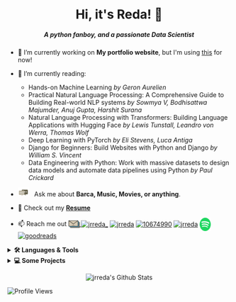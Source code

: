 <h1 align="center">Hi, it's Reda! 👋</h1>
<h5 align="center">A python fanboy, and a passionate Data Scientist</h5>

- 🔭 I’m currently working on **My portfolio website**, but I'm using [this](https://www.datascienceportfol.io/jrreda) for now!

<!-- - 🌱 I’m currently learning **[AI Programming with Python via Udacity](https://github.com/jrreda/AIPND-Udacity)** -->

- 📙 I’m currently reading:
    - Hands-on Machine Learning *by Geron Aurelien*
    - Practical Natural Language Processing: A Comprehensive Guide to Building Real-world NLP systems *by Sowmya V, Bodhisattwa Majumder, Anuj Gupta, Harshit Surana*
    - Natural Language Processing with Transformers: Building Language Applications with Hugging Face *by Lewis Tunstall, Leandro von Werra, Thomas Wolf*
    - Deep Learning with PyTorch *by Eli Stevens, Luca Antiga*
    - Django for Beginners: Build Websites with Python and Django *by William S. Vincent*
    - Data Engineering with Python: Work with massive datasets to design data models and automate data pipelines using Python *by Paul Crickard*

- <img src="https://github.com/jrreda/jrreda/blob/main/img/message.gif" width="25" />&nbsp;&nbsp; Ask me about **Barca, Music, Movies, or anything**. <br>

- 📄 Check out my **[Resume](https://drive.google.com/file/d/13pX2ezwWPUQ0jiPH_P-_Ru2cHn7yS5W4/view?usp=sharing)**

- 📫 Reach me out <a href="mailto:mahmoudreda457@gmail.com" target="blank"><img align="center" src="https://github.com/jrreda/jrreda/blob/main/img/email.svg" alt="selenium" width="25" height="25"/> </a>  <a href="https://twitter.com/jrreda_" target="blank"><img align="center" src="https://raw.githubusercontent.com/rahuldkjain/github-profile-readme-generator/master/src/images/icons/Social/twitter.svg" alt="jrreda_" height="30" width="25" /></a>  <a href="https://linkedin.com/in/jrreda" target="blank"><img align="center" src="https://raw.githubusercontent.com/rahuldkjain/github-profile-readme-generator/master/src/images/icons/Social/linked-in-alt.svg" alt="jrreda" height="30" width="25" /></a>  <a href="https://stackoverflow.com/users/10674990" target="blank"><img align="center" src="https://raw.githubusercontent.com/rahuldkjain/github-profile-readme-generator/master/src/images/icons/Social/stack-overflow.svg" alt="10674990" height="30" width="25" /></a>  <a href="https://kaggle.com/jrreda" target="blank"><img align="center" src="https://raw.githubusercontent.com/rahuldkjain/github-profile-readme-generator/master/src/images/icons/Social/kaggle.svg" alt="jrreda" height="30" width="25" /></a>  <a href="https://open.spotify.com/user/g8uvkkuiph6bcuenv60h5ywqj" target="blank"><img align="center" src="https://github.com/jrreda/jrreda/blob/main/img/spotify.svg" alt="spotify" height="30" width="25" /></a>  <a href="https://www.goodreads.com/user/show/60436577" target="blank"><img align="center" src="https://upload.wikimedia.org/wikipedia/commons/5/5a/Goodreads_logo_-_SuperTinyIcons.svg" alt="goodreads" height="30" width="25" /></a>


<!-- [![spotify-github-profile](https://spotify-github-profile.vercel.app/api/view?uid=g8uvkkuiph6bcuenv60h5ywqj&cover_image=true&theme=default&bar_color=53b14f&bar_color_cover=false)](https://spotify-github-profile.vercel.app/api/view?uid=g8uvkkuiph6bcuenv60h5ywqj&redirect=true)
-->



<details>
  <summary><b>🛠️ Languages &  Tools</b></summary>
  <h5 align="left">Programming Languages:</h5>
  <p align="left">
    <a href="https://www.python.org" target="_blank" rel="noreferrer"> <img src="https://raw.githubusercontent.com/devicons/devicon/master/icons/python/python-original.svg" alt="python" width="25" height="25"/> </a>
    <a href="https://www.r-project.org/" target="_blank" rel="noreferrer"> <img src="https://www.vectorlogo.zone/logos/r-project/r-project-icon.svg" alt="R" width="25" height="25"/> </a>
    <a href="https://www.java.com" target="_blank" rel="noreferrer"> <img src="https://raw.githubusercontent.com/devicons/devicon/master/icons/java/java-original.svg" alt="java" width="25" height="25"/> </a>
    <a href="https://www.mathworks.com/" target="_blank" rel="noreferrer"> <img src="https://upload.wikimedia.org/wikipedia/commons/2/21/Matlab_Logo.png" alt="matlab" width="25" height="25"/> </a>
  </p>

  <h5 align="left">Data Pre-processing:</h5>
  <p align="left">
  <a href="https://pandas.pydata.org/" target="_blank" rel="noreferrer"> <img src="https://raw.githubusercontent.com/devicons/devicon/2ae2a900d2f041da66e950e4d48052658d850630/icons/pandas/pandas-original.svg" alt="pandas" width="25" height="25"/> </a>
  <a href="https://numpy.org/" target="_blank" rel="noreferrer"> <img src="https://www.vectorlogo.zone/logos/numpy/numpy-icon.svg" alt="numpy" width="25" height="25"/> </a>
  <a href="https://scipy.org/" target="_blank" rel="noreferrer"> <img src="https://upload.wikimedia.org/wikipedia/commons/b/b2/SCIPY_2.svg" alt="scipy" width="25" height="25"/> </a>
  <a href="https://www.crummy.com/software/BeautifulSoup/bs4/doc/" target="_blank" rel="noreferrer"> <img src="https://cdn-contents.anymindgroup.com/corporate/wp-uploads/2021/10/04131147/4.png" alt="beautifulSoup" width="25" height="25"/> </a>
  <a href="https://requests.readthedocs.io/" target="_blank" rel="noreferrer"> <img src="https://github.com/jrreda/jrreda/blob/main/img/requests.svg" alt="requests" width="25" height="25"/> </a>
  <a href="https://www.selenium.dev" target="_blank" rel="noreferrer"> <img src="https://github.com/jrreda/jrreda/blob/main/img/Selenium.svg" alt="selenium" width="25" height="25"/> </a>
  </p>

  <h5 align="left">Data Visualization:</h5>
  <p align="left">
    <a href="https://matplotlib.org/" target="_blank" rel="noreferrer"> <img src="https://upload.wikimedia.org/wikipedia/commons/8/84/Matplotlib_icon.svg" alt="matplotlib" width="25" height="25"/> </a>
    <a href="https://seaborn.pydata.org/" target="_blank" rel="noreferrer"> <img src="https://seaborn.pydata.org/_images/logo-mark-lightbg.svg" alt="seaborn" width="25" height="25"/> </a>
    <a href="https://aws.amazon.com/quicksight/" target="_blank" rel="noreferrer"> <img src="https://static.cdnlogo.com/logos/a/96/amazon-quicksight.svg" alt="quicksight" width="25" height="25"/> </a>
    <a href="https://www.tableau.com/" target="_blank" rel="noreferrer"> <img src="https://static.cdnlogo.com/logos/t/73/tableau-software.svg" alt="tableau" width="25" height="25"/> </a>
    <a href="https://www.elastic.co/kibana" target="_blank" rel="noreferrer"> <img src="https://www.vectorlogo.zone/logos/elasticco_kibana/elasticco_kibana-icon.svg" alt="kibana" width="25" height="25"/> </a>
  </p>

  <h5 align="left">AI/ML:</h5>
  <p align="left">
    <a href="https://scikit-learn.org/" target="_blank" rel="noreferrer"> <img src="https://upload.wikimedia.org/wikipedia/commons/0/05/Scikit_learn_logo_small.svg" alt="scikit_learn" width="25" height="25"/> </a>
    <a href="https://optuna.org/" target="_blank" rel="noreferrer"> <img src="https://raw.githubusercontent.com/optuna/optuna/master/docs/image/optuna-logo.png" alt="optuna" width="25" height="25"/> </a>
    <a href="https://opencv.org/" target="_blank" rel="noreferrer"> <img src="https://www.vectorlogo.zone/logos/opencv/opencv-icon.svg" alt="opencv" width="25" height="25"/> </a>
    <a href="https://keras.io/" target="_blank" rel="noreferrer"> <img src="https://upload.wikimedia.org/wikipedia/commons/a/ae/Keras_logo.svg" alt="keras" width="25" height="25"/> </a>
    <a href="https://pytorch.org/" target="_blank" rel="noreferrer"> <img src="https://www.vectorlogo.zone/logos/pytorch/pytorch-icon.svg" alt="pytorch" width="25" height="25"/> </a>
    <a href="https://www.tensorflow.org" target="_blank" rel="noreferrer"> <img src="https://www.vectorlogo.zone/logos/tensorflow/tensorflow-icon.svg" alt="tensorflow" width="25" height="25"/> </a>
    <a href="https://aws.amazon.com/sagemaker/" target="_blank" rel="noreferrer"> <img src="https://github.com/jrreda/jrreda/blob/main/img/sagemaker_logo.png" alt="sagemaker" width="25" height="25"/> </a>  
  </p>

  <h5 align="left">Database:</h5>
  <p align="left">
    <a href="https://www.mysql.com/" target="_blank" rel="noreferrer"> <img src="https://raw.githubusercontent.com/devicons/devicon/master/icons/mysql/mysql-original-wordmark.svg" alt="mysql" width="25" height="25"/> </a>
    <a href="https://www.postgresql.org" target="_blank" rel="noreferrer"> <img src="https://raw.githubusercontent.com/devicons/devicon/master/icons/postgresql/postgresql-original-wordmark.svg" alt="postgresql" width="25" height="25"/> </a>
    <a href="https://www.sqlite.org/" target="_blank" rel="noreferrer"> <img src="https://www.vectorlogo.zone/logos/sqlite/sqlite-icon.svg" alt="sqlite" width="25" height="25"/> </a>
    <a href="https://cloud.google.com/bigquery" target="_blank" rel="noreferrer"> <img src="https://www.vectorlogo.zone/logos/google_bigquery/google_bigquery-icon.svg" alt="bigquery" width="25" height="25"/> </a>
    <a href="https://harperdb.io/" target="_blank" rel="noreferrer"> <img src="https://res.cloudinary.com/practicaldev/image/fetch/s--L5t79vIL--/c_fill,f_auto,fl_progressive,h_320,q_auto,w_320/https://dev-to-uploads.s3.amazonaws.com/uploads/organization/profile_image/2476/ebfa3dff-49b2-4ad5-aba1-5cb65c298a44.png" alt="hyperdb" width="25" height="25"/> </a>
    <a href="https://aws.amazon.com/s3/" target="_blank" rel="noreferrer"> <img src="https://static.cdnlogo.com/logos/a/59/aws-s3.svg" alt="s3" width="25" height="25"/> </a>
    <a href="https://aws.amazon.com/dynamodb/" target="_blank" rel="noreferrer"> <img src="https://static.cdnlogo.com/logos/a/89/aws-dynamodb.svg" alt="dynamodb" width="25" height="25"/> </a>
    <a href="https://aws.amazon.com/redshift/" target="_blank" rel="noreferrer"> <img src="https://static.cdnlogo.com/logos/a/25/aws-redshift.svg" alt="s3" width="25" height="25"/> </a>
  </p>

  <h5 align="left">Devops:</h5>
  <p align="left">
  <a href="https://aws.amazon.com" target="_blank" rel="noreferrer"> <img src="https://static.cdnlogo.com/logos/a/19/aws.svg" alt="aws" width="25" height="25"/> </a>
  <a href="https://www.docker.com/" target="_blank" rel="noreferrer"> <img src="https://static.cdnlogo.com/logos/d/41/docker.svg" alt="docker" width="25" height="25"/> </a>
  <a href="https://www.gnu.org/software/bash/" target="_blank" rel="noreferrer"> <img src="https://www.vectorlogo.zone/logos/gnu_bash/gnu_bash-icon.svg" alt="bash" width="25" height="25"/> </a>
  <a href="https://heroku.com" target="_blank" rel="noreferrer"> <img src="https://www.vectorlogo.zone/logos/heroku/heroku-icon.svg" alt="heroku" width="25" height="25"/> </a>
  </p>


  <h5 align="left">Web Development:</h5>
  <p align="left">
    <a href="https://www.w3.org/html/" target="_blank" rel="noreferrer"> <img src="https://raw.githubusercontent.com/devicons/devicon/master/icons/html5/html5-original-wordmark.svg" alt="html5" width="25" height="25"/> </a>
    <a href="https://www.w3schools.com/css/" target="_blank" rel="noreferrer"> <img src="https://raw.githubusercontent.com/devicons/devicon/master/icons/css3/css3-original-wordmark.svg" alt="css3" width="25" height="25"/> </a>
    <a href="https://flask.palletsprojects.com/" target="_blank" rel="noreferrer"> <img src="https://www.vectorlogo.zone/logos/pocoo_flask/pocoo_flask-icon.svg" alt="flask" width="25" height="25"/> </a>
    <a href="https://fastapi.tiangolo.com/" target="_blank" rel="noreferrer"> <img src="https://cdn.worldvectorlogo.com/logos/fastapi-1.svg" alt="fastapi" width="25" height="25"/> </a>
  </p>


  <h5 align="left">Others:</h5>
  <p align="left">
   <a href="https://www.linux.org/" target="_blank" rel="noreferrer"> <img src="https://raw.githubusercontent.com/devicons/devicon/master/icons/linux/linux-original.svg" alt="linux" width="25" height="25"/> </a>
   <a href="https://git-scm.com/" target="_blank" rel="noreferrer"> <img src="https://www.vectorlogo.zone/logos/git-scm/git-scm-icon.svg" alt="git" width="25" height="25"/> </a>
   <a href="https://postman.com" target="_blank" rel="noreferrer"> <img src="https://www.vectorlogo.zone/logos/getpostman/getpostman-icon.svg" alt="postman" width="25" height="25"/> </a>
  </p>

  </p>
 </details>

<details>
   <summary><b>💻 Some Projects</b></summary>
    <ul>   
    <li><a href="https://github.com/jrreda/streamlit-drawable-mnist">Keras + Streamlit MNIST Digit Recognizer (Drawable) Customizable MLP</a></li>
    <li><a href="https://github.com/jrreda/streamlit-neural-style-transfer">PyTorch Fast Neural Style Transfer 🎨</a></li>
    <li><a href="https://github.com/jrreda/Udacity/tree/master/MLND">IMDB Sentiment Analysis AWS Web App</a></li>  <!-- MLND -->
    <li><a href="https://public.tableau.com/profile/jrreda#!/vizhome/UdacityDSND-CreateaTableauStoryProject/Story?publish=yes">US flights performance in the first half of 2020 Analysis using Tableau ✨</a></li>  <!-- DAND -->
    <li><a href="https://public.tableau.com/app/profile/jrreda/viz/firstyearcovid/1styearofCOVID?publish=yes">1st Year Of COVID using Tableau ✨</a></li>  <!-- Practice Projects -->
    <li><a href="https://public.tableau.com/app/profile/jrreda/viz/NetflixMoviesTVshows_16727566630580/Dashboard?publish=yes">Netflix Dashboard using Tableau ✨</a></li>  <!-- Practice Projects -->
    <li><a href="https://github.com/jrreda/AIPND-Udacity/tree/main/Project%2001%20-%20Use%20a%20Pre-trained%20Image%20Classifier%20to%20Identify%20Dog%20Breeds">Use a Pre-trained Image Classifier to Identify Dog Breeds</a></li>  <!-- AIND -->
    <li><a href="https://github.com/jrreda/AIPND-Udacity/tree/main/Project%2002%20-%20Create%20your%20own%20classifier">Developing an AI application - Flowers Recognition</a></li>  <!-- AIND -->
    <li><a href="https://github.com/jrreda/Udacity/tree/master/DSND/02%20-%20Supervised%20Learning/10_Finding%20Donors%20Project">Project: Finding Donors for CharityML</a></li>  <!-- DSND -->
    <li><a href="https://github.com/jrreda/Udacity/tree/master/DSND/04%20-%20Unsupervised%20Learning/06_Identify%20Customer%20Segments%20PROJECT">Identify Customer Segments</a></li>  <!-- DSND -->
    <li><a href="https://github.com/jrreda/Udacity/tree/master/DSND/05%20-%20Software%20Engineering/5-%20Web%20Development/Advanced%20Data%20Dashboard%20Code/world_bank_api_dashboard">World Bank API Data Dashboard</a></li>  <!-- DSND -->
    <li><a href="https://github.com/jrreda/Scrapping/blob/main/Sentiment_Analysis_with_BERT.ipynb">scraping yelp.com & perform sentiment analysis with BERT</a></li>
    </ul>
    
   
</details>

<p align="center">
   <img width="450" align="center" src="https://github-readme-stats-defcon27.vercel.app/api?username=jrreda&show_icons=true&line_height=21&theme=react" alt="jrreda's Github Stats" />
   </p>

![Profile Views](https://komarev.com/ghpvc/?username=jrreda)
